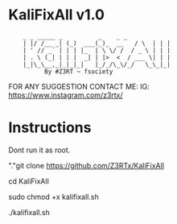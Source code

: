 # KaliFixAll v1.0
        _ _ _____ _          _    _ _ 
        | |/ /__ _| (_)  ___(_)_  __   / \  | | |
        | ' // _` | | | |_  | \ \/ /  / _ \ | | |
        | . \ (_| | | |  _| | |>  <  / ___ \| | |
        |_|\_\__,_|_|_|_|   |_/_/\_\/_/   \_\_|_|
              By #Z3RT ~ fsociety

FOR ANY SUGGESTION CONTACT ME:
IG: https://www.instagram.com/z3rtx/

# Instructions
Dont run it as root.

"."git clone https://github.com/Z3RTx/KaliFixAll

cd KaliFixAll

sudo chmod +x kalifixall.sh

./kalifixall.sh

